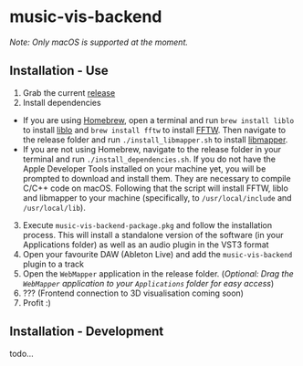 # music-vis-backend

*Note: Only macOS is supported at the moment.*

## Installation - Use
1. Grab the current [release](https://github.com/maxgraf96/music-vis-backend/releases)
2. Install dependencies
- If you are using [Homebrew](https://brew.sh/), open a terminal and run `brew install liblo` to install [liblo](http://liblo.sourceforge.net/) and `brew install fftw` to install [FFTW](http://www.fftw.org/). Then navigate to the release folder and run `./install_libmapper.sh` to install [libmapper](https://libmapper.github.io/).
- If you are not using Homebrew, navigate to the release folder in your terminal and run `./install_dependencies.sh`. 
If you do not have the Apple Developer Tools installed on your machine yet, you will be prompted to download and install them. They are necessary to compile C/C++ code on macOS. Following that the script will install FFTW, liblo and libmapper to your machine (specifically, to `/usr/local/include` and `/usr/local/lib`).
3. Execute `music-vis-backend-package.pkg` and follow the installation process. This will install a standalone version of the software (in your Applications folder) as well as an audio plugin in the VST3 format
4. Open your favourite DAW (Ableton Live) and add the `music-vis-backend` plugin to a track
5. Open the `WebMapper` application in the release folder. (*Optional: Drag the `WebMapper` application to your `Applications` folder for easy access*)
6. ??? (Frontend connection to 3D visualisation coming soon)
7. Profit :)

## Installation - Development
todo...

